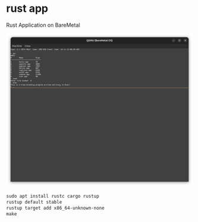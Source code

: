 # rust app
Rust Application on BareMetal

<p align="center">
	<img src="screenshot.png"></img>
</p>

```
sudo apt install rustc cargo rustup
rustup default stable
rustup target add x86_64-unknown-none
make
```
